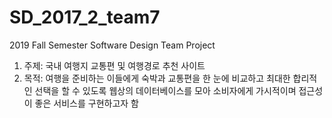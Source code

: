 # SD_2017_2_team7
2019 Fall Semester Software Design Team Project

1. 주제: 국내 여행지 교통편 및 여행경로 추천 사이트
2. 목적: 여행을 준비하는 이들에게 숙박과 교통편을 한 눈에 비교하고 최대한 합리적인 선택을 할 수 있도록 웹상의 데이터베이스를 모아 소비자에게 가시적이며 접근성이 좋은 서비스를 구현하고자 함
